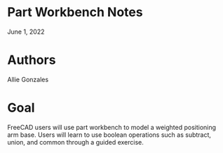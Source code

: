 # Part Workbench Notes

June 1, 2022

# Authors

Allie Gonzales

# Goal

FreeCAD users will use part workbench to model a weighted positioning arm base. Users will learn to use boolean operations such as subtract, union, and common through a guided exercise.